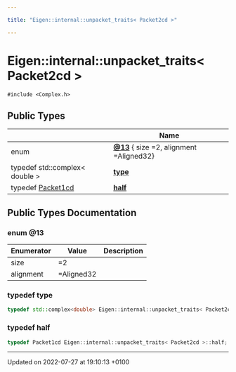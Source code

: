 ```yaml
---

title: "Eigen::internal::unpacket_traits< Packet2cd >"

---
```


# Eigen::internal::unpacket_traits< Packet2cd >






`#include <Complex.h>`

## Public Types

|                | Name           |
| -------------- | -------------- |
| enum| **[@13](http://example.org/classes/structeigen_1_1internal_1_1unpacket__traits_3_01packet2cd_01_4/#enum-@13)** { size =2, alignment =Aligned32} |
| typedef std::complex< double > | **[type](http://example.org/classes/structeigen_1_1internal_1_1unpacket__traits_3_01packet2cd_01_4/#typedef-type)**  |
| typedef <a href="http://example.org/classes/structeigen_1_1internal_1_1packet1cd/">Packet1cd</a> | **[half](http://example.org/classes/structeigen_1_1internal_1_1unpacket__traits_3_01packet2cd_01_4/#typedef-half)**  |

## Public Types Documentation

### enum @13

| Enumerator | Value | Description |
| ---------- | ----- | ----------- |
| size | =2|   |
| alignment | =Aligned32|   |




### typedef type

```cpp
typedef std::complex<double> Eigen::internal::unpacket_traits< Packet2cd >::type;
```


### typedef half

```cpp
typedef Packet1cd Eigen::internal::unpacket_traits< Packet2cd >::half;
```


-------------------------------

Updated on 2022-07-27 at 19:10:13 +0100